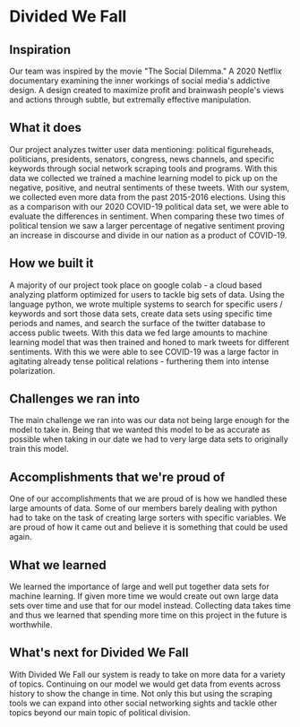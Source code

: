 # Divided We Fall

## Inspiration

Our team was inspired by the movie "The Social Dilemma." A 2020 Netflix documentary examining the inner workings of social media's addictive design. A design created to maximize profit and brainwash people's views and actions through subtle, but extremally effective manipulation.

## What it does

Our project analyzes twitter user data mentioning: political figureheads, politicians, presidents, senators, congress, news channels, and specific keywords through social network scraping tools and programs. With this data we collected we trained a machine learning model to pick up on the negative, positive, and neutral sentiments of these tweets. With our system, we collected even more data from the past 2015-2016 elections. Using this as a comparison with our 2020 COVID-19 political data set, we were able to evaluate the differences in sentiment. When comparing these two times of political tension we saw a larger percentage of negative sentiment proving an increase in discourse and divide in our nation as a product of COVID-19.

## How we built it

A majority of our project took place on google colab - a cloud based analyzing platform optimized for users to tackle big sets of data. Using the language python, we wrote multiple systems to search for specific users / keywords and sort those data sets, create data sets using specific time periods and names, and search the surface of the twitter database to access public tweets. With this data we fed large amounts to machine learning model that was then trained and honed to mark tweets for different sentiments. With this we were able to see COVID-19 was a large factor in agitating already tense political relations - furthering them into intense polarization.

## Challenges we ran into

The main challenge we ran into was our data not being large enough for the model to take in. Being that we wanted this model to be as accurate as possible when taking in our date we had to very large data sets to originally train this model.

## Accomplishments that we're proud of

One of our accomplishments that we are proud of is how we handled these large amounts of data. Some of our members barely dealing with python had to take on the task of creating large sorters with specific variables. We are proud of how it came out and believe it is something that could be used again.

## What we learned

We learned the importance of large and well put together data sets for machine learning. If given more time we would create out own large data sets over time and use that for our model instead. Collecting data takes time and thus we learned that spending more time on this project in the future is worthwhile.

## What's next for Divided We Fall

With Divided We Fall our system is ready to take on more data for a variety of topics. Continuing on our model we would get data from events across history to show the change in time. Not only this but using the scraping tools we can expand into other social networking sights and tackle other topics beyond our main topic of political division.
